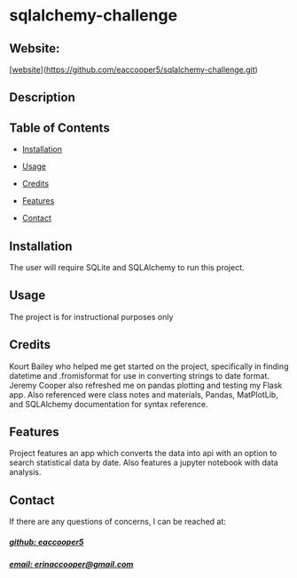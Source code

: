 # sqlalchemy-challenge


## Website: 
[[website](erinaccooper@gmail.com)](https://github.com/eaccooper5/sqlalchemy-challenge.git)

## Description




## Table of Contents

- [Installation](#installation)
- [Usage](#usage)
- [Credits](#credits)

- [Features](#features)

- [Contact](#contact)

## Installation
The user will require SQLite and SQLAlchemy to run this project. 

## Usage
The project is for instructional purposes only

## Credits
Kourt Bailey who helped me get started on the project, specifically in finding datetime and .fromisformat for use in converting strings to date format. Jeremy Cooper also refreshed me on pandas plotting and testing my Flask app. Also referenced were class notes and materials, Pandas, MatPlotLib, and SQLAlchemy documentation for syntax reference.



## Features
Project features an app which converts the data into api with an option to search statistical data by date. Also features a jupyter notebook with data analysis.

## Contact
If there are any questions of concerns, I can be reached at:
##### [github: eaccooper5](https://github.com/eaccooper5)
##### [email: erinaccooper@gmail.com](mailto:erinaccooper@gmail.com)

